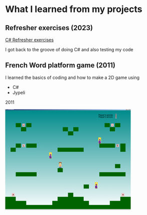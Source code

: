 # What I learned from my projects

## Refresher exercises (2023)

[C# Refresher exercises](https://github.com/vihervirveli/CsharpRefresher)

I got back to the groove of doing C# and also testing my code

## French Word platform game (2011)
I learned the basics of coding and how to make a 2D game using

- C#
- Jypeli 

2011

![Moon](FrenchWordTasoHyppely/kuvat/kuu.png)
